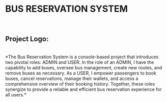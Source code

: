 # BUS RESERVATION SYSTEM
<br>


## Project Logo:
<br>
*The Bus Reservation System is a console-based project that introduces two pivotal roles: ADMIN and USER. In the role of an ADMIN, I have the capability to add buses, oversee bus management, create new routes, and remove buses as necessary. As a USER, I empower passengers to book buses, cancel reservations, manage their wallets, and access a comprehensive overview of their booking history. Together, these roles synergize to provide a reliable and efficient bus reservation experience for all users.*
